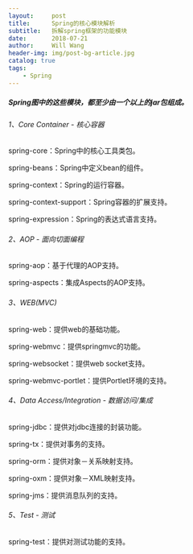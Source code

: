 ```yaml
---
layout:     post
title:      Spring的核心模块解析
subtitle:   拆解spring框架的功能模块
date:       2018-07-21
author:     Will Wang
header-img: img/post-bg-article.jpg
catalog: true
tags:
    - Spring
---
```


##### Spring图中的这些模块，都至少由一个以上的jar包组成。

###### 1、Core Container - 核心容器

spring-core：Spring中的核心工具类包。

spring-beans：Spring中定义bean的组件。

spring-context：Spring的运行容器。

spring-context-support：Spring容器的扩展支持。

spring-expression：Spring的表达式语言支持。

###### 2、AOP - 面向切面编程

spring-aop：基于代理的AOP支持。

spring-aspects：集成Aspects的AOP支持。

###### 3、WEB(MVC)

spring-web：提供web的基础功能。

spring-webmvc：提供springmvc的功能。

spring-websocket：提供web socket支持。

spring-webmvc-portlet：提供Portlet环境的支持。

###### 4、Data Access/Integration - 数据访问/集成

spring-jdbc：提供对jdbc连接的封装功能。

spring-tx：提供对事务的支持。

spring-orm：提供对象－关系映射支持。

spring-oxm：提供对象－XML映射支持。

spring-jms：提供消息队列的支持。

###### 5、Test - 测试

spring-test：提供对测试功能的支持。